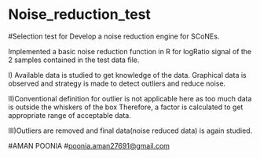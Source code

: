 # Noise_reduction_test
#Selection test for Develop a noise reduction engine for SCoNEs.

Implemented a basic noise reduction function in R for logRatio signal of the 2 samples contained in the test data file.

I) Available data is studied to get knowledge of the data.
  Graphical data is observed and strategy is made to detect outliers and reduce noise.
  
II)Conventional definition for outlier is not applicable here as too much data is outside the whiskers of the box
  Therefore, a factor is calculated to get appropriate range of acceptable data.
  
III)Outliers are removed and final data(noise reduced data) is again studied.

#AMAN POONIA
#poonia.aman27691@gmail.com

